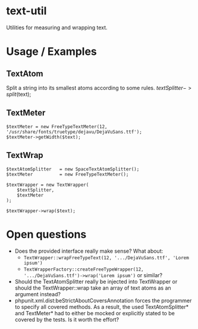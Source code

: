 # text-util
Utilities for measuring and wrapping text.

# Usage / Examples

## TextAtom
Split a string into its smallest atoms according to some rules.
    $textSplitter->split($text);


## TextMeter
    $textMeter = new FreeTypeTextMeter(12, '/usr/share/fonts/truetype/dejavu/DejaVuSans.ttf');
    $textMeter->getWidth($text);

## TextWrap
    $textAtomSplitter   = new SpaceTextAtomSplitter();
    $textMeter          = new FreeTypeTextMeter();

    $textWrapper = new TextWrapper(
        $textSplitter,
        $textMeter
    );

    $textWrapper->wrap($text);


# Open questions
* Does the provided interface really make sense? What about:
    * `TextWrapper::wrapFreeTypeText(12, '.../DejaVuSans.ttf', 'Lorem ipsum')`
    * `TextWrapperFactory::createFreeTypeWrapper(12, '.../DejaVuSans.ttf')->wrap('Lorem ipsum')` or similar?
* Should the TextAtomSplitter really be injected into TextWrapper or should the
  TextWrapper::wrap take an array of text atoms as an argument instead?
* phpunit.xml.dist:beStrictAboutCoversAnnotation forces the programmer to
  specify all covered methods. As a result, the used TextAtomSplitter* and
  TextMeter* had to either be mocked or explicitly stated to be covered by the
  tests. Is it worth the effort?
